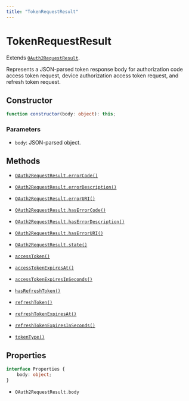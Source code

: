 ```yaml
---
title: "TokenRequestResult"
---
```


# TokenRequestResult

Extends [`OAuth2RequestResult`](/reference/main/OAuth2RequestResult).

Represents a JSON-parsed token response body for authorization code access token request, device authorization access token request, and refresh token request.

## Constructor

```ts
function constructor(body: object): this;
```

### Parameters

- `body`: JSON-parsed object.

## Methods

- [`OAuth2RequestResult.errorCode()`](/reference/main/OAuth2RequestResult/errorCode)
- [`OAuth2RequestResult.errorDescription()`](/reference/main/OAuth2RequestResult/errorDescription)
- [`OAuth2RequestResult.errorURI()`](/reference/main/OAuth2RequestResult/errorURI)
- [`OAuth2RequestResult.hasErrorCode()`](/reference/main/OAuth2RequestResult/hasErrorCode)
- [`OAuth2RequestResult.hasErrorDescription()`](/reference/main/OAuth2RequestResult/hasErrorDescription)
- [`OAuth2RequestResult.hasErrorURI()`](/reference/main/OAuth2RequestResult/hasErrorURI)
- [`OAuth2RequestResult.state()`](/reference/main/OAuth2RequestResult/state)

- [`accessToken()`](/reference/main/TokenRequestResult/accessToken)
- [`accessTokenExpiresAt()`](/reference/main/TokenRequestResult/accessTokenExpiresAt)
- [`accessTokenExpiresInSeconds()`](/reference/main/TokenRequestResult/accessTokenExpiresInSeconds)
- [`hasRefreshToken()`](/reference/main/TokenRequestResult/hasRefreshToken)
- [`refreshToken()`](/reference/main/TokenRequestResult/refreshToken)
- [`refreshTokenExpiresAt()`](/reference/main/TokenRequestResult/refreshTokenExpiresAt)
- [`refreshTokenExpiresInSeconds()`](/reference/main/TokenRequestResult/refreshTokenExpiresInSeconds)
- [`tokenType()`](/reference/main/TokenRequestResult/tokenType)

## Properties

```ts
interface Properties {
	body: object;
}
```

- `OAuth2RequestResult.body`
